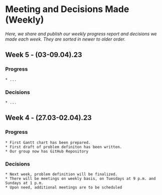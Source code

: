 # Meeting and Decisions Made (Weekly)

_Here, we share and publish our weekly progress report and decisions we made each week. They are sorted in newer to older order._

## Week 5 - (03-09.04).23
### Progress
	* ...

### Decisions
	* ...

## Week 4 - (27.03-02.04).23
### Progress
	* First Gantt chart has been prepared.
	* First draft of problem definiton has been written.
	* Our group now has GitHub Repository
        
### Decisions
	* Next week, problem definition will be finalized.
	* There will be meetings on weekly basis, on Tuesdays at 9 p.m. and Sundays at 1 p.m.
	* Upon need, additional meetings are to be scheduled
